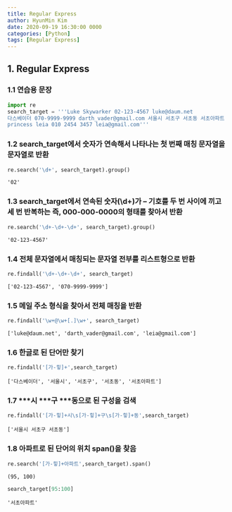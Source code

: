 ```yaml
---
title: Regular Express
author: HyunMin Kim
date: 2020-09-19 16:30:00 0000
categories: [Python]
tags: [Regular Express]
---
```




## 1. Regular Express

### 1.1 연습용 문장


```python
import re
search_target = '''Luke Skywarker 02-123-4567 luke@daum.net
다스베이더 070-9999-9999 darth_vader@gmail.com 서울시 서초구 서초동 서초아파트
princess leia 010 2454 3457 leia@gmail.com'''
```

### 1.2 search_target에서 숫자가 연속해서 나타나는 첫 번째 매칭 문자열을 문자열로 반환


```python
re.search('\d+', search_target).group()
```




    '02'



### 1.3 search_target에서 연속된 숫자(\d+)가 – 기호를 두 번 사이에 끼고 세 번 반복하는 즉, 000-000-0000의 형태를 찾아서 반환


```python
re.search('\d+-\d+-\d+', search_target).group()
```




    '02-123-4567'



### 1.4 전체 문자열에서 매칭되는 문자열 전부를 리스트형으로 반환


```python
re.findall('\d+-\d+-\d+', search_target)
```




    ['02-123-4567', '070-9999-9999']



### 1.5 메일 주소 형식을 찾아서 전체 매칭을 반환


```python
re.findall('\w+@\w+[.]\w+', search_target)
```




    ['luke@daum.net', 'darth_vader@gmail.com', 'leia@gmail.com']



### 1.6 한글로 된 단어만 찾기


```python
re.findall('[가-힣]+',search_target)
```




    ['다스베이더', '서울시', '서초구', '서초동', '서초아파트']



### 1.7 ***시 ***구 ***동으로 된 구성을 검색


```python
re.findall('[가-힣]+시\s[가-힣]+구\s[가-힣]+동',search_target)
```




    ['서울시 서초구 서초동']



### 1.8 아파트로 된 단어의 위치 span()을 찾음


```python
re.search('[가-힣]+아파트',search_target).span()
```




    (95, 100)




```python
search_target[95:100]
```




    '서초아파트'




```python

```
